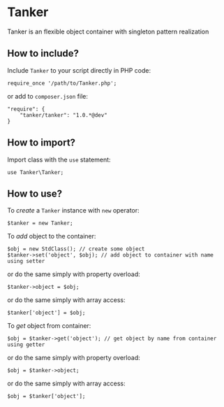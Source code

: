 Tanker
======

Tanker is an flexible object container with singleton pattern realization

## How to include?

Include `Tanker` to your script directly in PHP code:

    require_once '/path/to/Tanker.php';

or add to `composer.json` file:

    "require": {
        "tanker/tanker": "1.0.*@dev"
    }
    
## How to import?

Import class with the `use` statement:

    use Tanker\Tanker;

## How to use?

To *create* a `Tanker` instance with `new` operator:
    
    $tanker = new Tanker;
    
To *add* object to the container:

    $obj = new StdClass(); // create some object
    $tanker->set('object', $obj); // add object to container with name using setter
    
or do the same simply with property overload:

    $tanker->object = $obj;

or do the same simply with array access:

    $tanker['object'] = $obj;
    
To *get* object from container:

    $obj = $tanker->get('object'); // get object by name from container using getter
    
or do the same simply with property overload:

    $obj = $tanker->object;
    
or do the same simply with array access:

    $obj = $tanker['object'];
    
